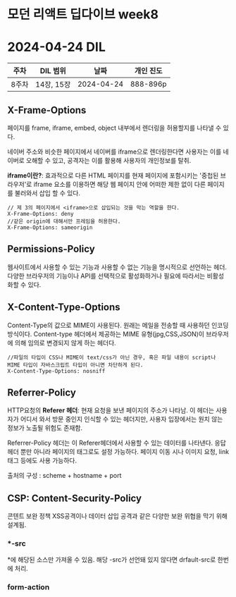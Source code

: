 # 모던 리액트 딥다이브 week8
# 2024-04-24 DIL

|주차|DIL 범위|날짜|개인 진도|
|------|---|---|---|
| 8주차 |14장, 15장|2024-04-24|888-896p|



## X-Frame-Options

페이지를 frame, iframe, embed, object 내부에서 렌더링을 허용할지를 나타낼 수 있다.

네이버 주소와 비슷한 페이지에서 네이버를 iframe으로 렌더링한다면
사용자는 이를 네이버로 오해할 수 있고, 공격자는 이를 활용해 사용자의 개인정보를 탈취.<br>

**iframe이란?**: 효과적으로 다른 HTML 페이지를 현재 페이지에 포함시키는 '중첩된 브라우저'로 
iframe 요소를 이용하면 해당 웹 페이지 안에 어떠한 제한 없이 다른 페이지를 불러와서 삽입 할 수 있다.

```
// 제 3의 페이지에서 <iframe>으로 삽입되는 것을 막는 역할을 한다.
X-Frame-Options: deny
//같은 origin에 대해서만 프레임을 허용한다.
X-Frame-Options: sameorigin
```


## Permissions-Policy
웹사이트에서 사용할 수 있는 기능과 사용할 수 없는 기능을 명시적으로 선언하는 헤더.
다양한 브라우저의 기능이나 API를 선택적으로 활성화하거나 필요에 따라서는 비활성화할 수 있다.

## X-Content-Type-Options

Content-Type의 값으로 MIME이 사용된다.
원래는 메일을 전송할 때 사용하던 인코딩 방식이다.
Content-type 헤더에서 제공하는 MIME 유형(jpg,CSS,JSON)이 브라우저에 의해 임의로 변경되지 않게 하는 헤더다.

```
//파일의 타입이 CSS나 MIME이 text/css가 아닌 경우, 혹은 파일 내용이 script나 MIME 타입이 자바스크립트 타입이 아니면 차단하게 된다.
X-Content-Type-Options: nosniff
```

## Referrer-Policy

HTTP요청의 **Referer 헤더**: 현재 요청을 보낸 페이지의 주소가 나타남.
이 헤더는 사용자가 어디서 와서 방문 중인지 인식할 수 있는 헤더지만, 
사용자 입장에서는 원치 않는 정보가 노출될 위험도 존재함.

Referrer-Policy 헤더는 이 Referer헤더에서 사용할 수 있는 데이터를 나타낸다.
응답 헤더 뿐만 아니라 페이지의 <meta/> 태그로도 설정 가능하다.
페이지 이동 시나 이미지 요청, link 태그 등에도 사용 가능하다.

출처의 구성 : scheme + hostname + port


## CSP: Content-Security-Policy

콘텐트 보완 정책
XSS공격이나 데이터 삽입 공격과 같은 다양한 보완 위협을 막기 위해 설계됨.

### *-src

*에 해당된 소스만 가져올 수 있음.
해당 -src가 선언돼 있지 않다면 drfault-src로 한번에 처리.

### form-action
